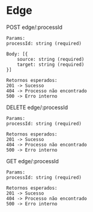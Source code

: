 # Edge

POST edge/:processId

```
Params:
processId: string (required)

Body: [{
    source: string (required)
    target: string (required)
}]

Retornos esperados:
201 -> Sucesso
404 -> Processo não encontrado
500 -> Erro interno
```

DELETE edge/:processId

```
Params:
processId: string (required)

Retornos esperados:
201 -> Sucesso
404 -> Processo não encontrado
500 -> Erro interno
```

GET edge/:processId

```
Params:
processId: string (required)

Retornos esperados:
201 -> Sucesso
404 -> Processo não encontrado
500 -> Erro interno
```
